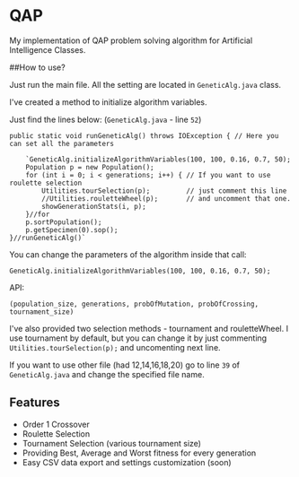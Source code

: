 # QAP

My implementation of QAP problem solving algorithm for Artificial Intelligence Classes.

##How to use?

Just run the main file. All the setting are located in `GeneticAlg.java` class. 

I've created a method to initialize algorithm variables.

Just find the lines below: (`GeneticAlg.java` - line `52`)

`public static void runGeneticAlg() throws IOException { // Here you can set all the parameters`
        
        `GeneticAlg.initializeAlgorithmVariables(100, 100, 0.16, 0.7, 50);
        Population p = new Population();
        for (int i = 0; i < generations; i++) { // If you want to use roulette selection
            Utilities.tourSelection(p);         // just comment this line
            //Utilities.rouletteWheel(p);       // and uncomment that one.
            showGenerationStats(i, p);
        }//for
        p.sortPopulation();
        p.getSpecimen(0).sop();
    }//runGeneticAlg()`

You can change the parameters of the algorithm inside that call:

`GeneticAlg.initializeAlgorithmVariables(100, 100, 0.16, 0.7, 50);`

API:

`(population_size, generations, probOfMutation, probOfCrossing, tournament_size)`

I've also provided two selection methods - tournament and rouletteWheel.
I use tournament by default, but you can change it by just commenting `Utilities.tourSelection(p);` and uncomenting next line.

If you want to use other file (had 12,14,16,18,20) go to line `39` of `GeneticAlg.java` and change the specified file name.

## Features
 
- Order 1 Crossover
- Roulette Selection
- Tournament Selection (various tournament size)
- Providing Best, Average and Worst fitness for every generation
- Easy CSV data export and settings customization (soon)
